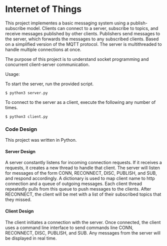 # Internet of Things

This project implementes a basic messaging system using a publish-subscribe model. Clients can connect to a server, subscribe to topics, and receive messages published by
other clients. Publishers send messages to the server, which forwards the messages to any subscribed clients. Based on a simplified version of the MQTT protocol. The server
is multithreaded to handle multiple connections at once.

The purpose of this project is to understand socket programming and concurrent client-server communication.

Usage:

To start the server, run the provided script.
```
$ python3 server.py
```

To connect to the server as a client, execute the following any number of times.
```
$ python3 client.py
```

### Code Design
This project was written in Python. 

#### Server Design
A server constantly listens for incoming connection requests. If it receives a requests, it creates a new thread to handle that client. The server will listen for messages of the form CONN, RECONNECT, DISC, PUBLISH, and SUB, and respond accordingly. A dictionary is used to map client name to http connection and a queue of outgoing messages. Each client thread repeatedly pulls from this queue to push messages to the clients. After RECONNECT, the client will be met with a list of their subscribed topics that they missed.

#### Client Design
The client initiates a connection with the server. Once connected, the client uses a command line interface to send commands line CONN, RECONNECT, DISC, PUBLISH, and SUB. Any messages from the server will be displayed in real time.